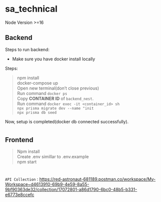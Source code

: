 # sa_technical

Node Version >=16
## Backend


Steps to run backend:

- Make sure you have docker install locally

Steps:

> npm install  
> docker-compose up  
> Open new terminal(don’t close previous)  
> Run command `docker ps`  
> Copy **CONTAINER ID** of `backend_nest`.  
> Run command `docker exec -it <container_id> sh`   
> `npx prisma migrate dev --name "init`  
> `npx prisma db seed`

Now, setup is completed(docker db connected successfully).

#

## Frontend

> Npm install   
> Create .env simillar to .env.example  
> npm start  
  
#
```API Collection``` : https://red-astronaut-681189.postman.co/workspace/My-Workspace~d4613910-69b9-4e59-8a55-9bf90363de32/collection/17072801-a86d1790-6bc0-48b5-b331-e6773e8ccefc

#